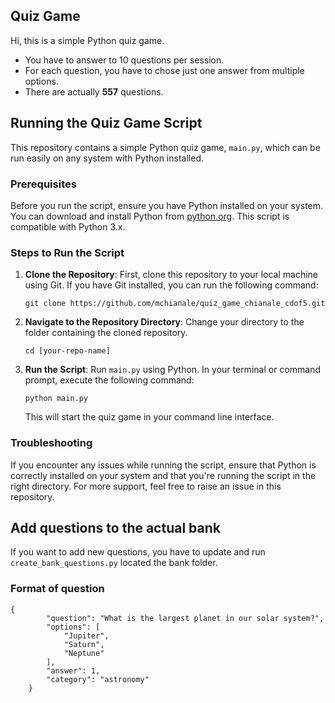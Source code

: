 ## Quiz Game
Hi, this is a simple Python quiz game.
- You have to answer to 10 questions per session.
- For each question, you have to chose just one answer from multiple options.
- There are actually **557** questions.

## Running the Quiz Game Script

This repository contains a simple Python quiz game, `main.py`, which can be run easily on any system with Python installed.

### Prerequisites

Before you run the script, ensure you have Python installed on your system. You can download and install Python from [python.org](https://www.python.org/downloads/). This script is compatible with Python 3.x.

### Steps to Run the Script

1. **Clone the Repository**: First, clone this repository to your local machine using Git. If you have Git installed, you can run the following command:

   ```
   git clone https://github.com/mchianale/quiz_game_chianale_cdof5.git
   ```

2. **Navigate to the Repository Directory**: Change your directory to the folder containing the cloned repository.

   ```
   cd [your-repo-name]
   ```

3. **Run the Script**: Run `main.py` using Python. In your terminal or command prompt, execute the following command:

   ```
   python main.py
   ```

   This will start the quiz game in your command line interface.

### Troubleshooting

If you encounter any issues while running the script, ensure that Python is correctly installed on your system and that you're running the script in the right directory. For more support, feel free to raise an issue in this repository.

## Add questions to the actual bank

If you want to add new questions, you have to update and run `create_bank_questions.py` located the bank folder.

### Format of question

```
{
        "question": "What is the largest planet in our solar system?",
        "options": [
            "Jupiter",
            "Saturn",
            "Neptune"
        ],
        "answer": 1,
        "category": "astronomy"
    }
```
